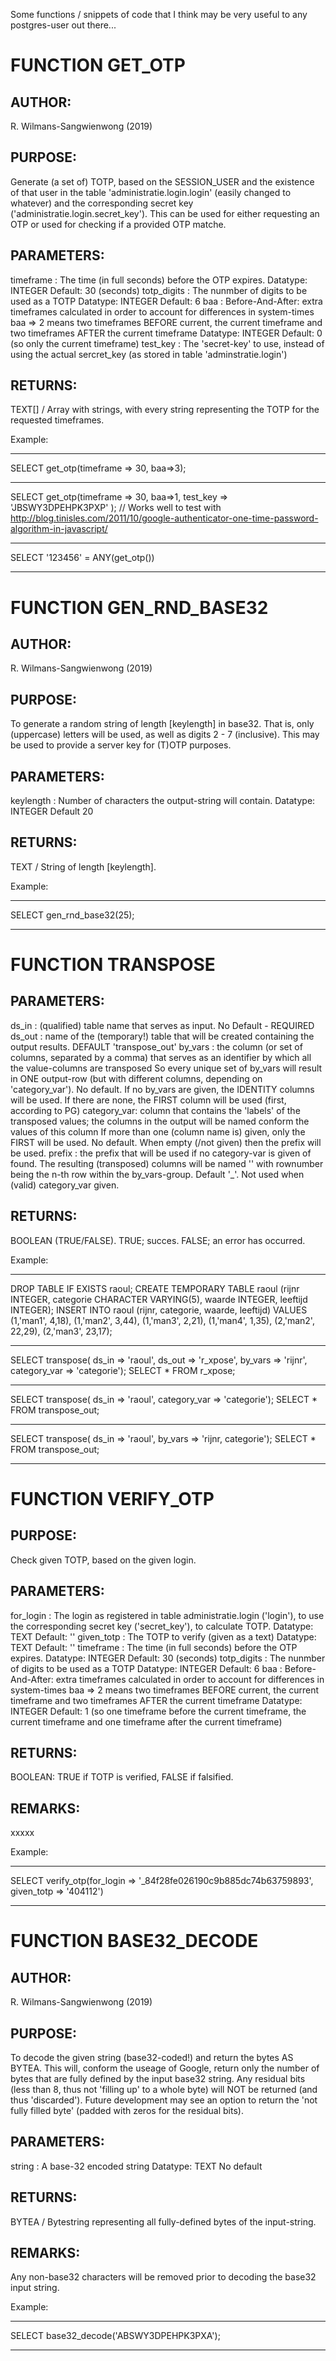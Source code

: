 Some functions / snippets of code that I think may be very useful to any postgres-user out there...


FUNCTION GET_OTP
================

AUTHOR:
-------
R. Wilmans-Sangwienwong (2019)

PURPOSE:
--------
Generate (a set of) TOTP, based on the SESSION_USER and the existence of that user in the table 'administratie.login.login' (easily changed to whatever) and
the corresponding secret key ('administratie.login.secret_key').
This can be used for either requesting an OTP or used for checking if a provided OTP matche.

PARAMETERS:
-----------
timeframe	: 	The time (in full seconds) before the OTP expires.
				Datatype: INTEGER
				Default: 30 (seconds)
totp_digits	: 	The nunmber of digits to be used as a TOTP
				Datatype: INTEGER
				Default: 6
baa			:	Before-And-After: extra timeframes calculated in order to account for differences in system-times
				baa => 2 means two timeframes BEFORE current, the current timeframe and two timeframes AFTER the current timeframe
				Datatype: INTEGER
				Default: 0 (so only the current timeframe)
test_key	:	The 'secret-key' to use, instead of using the actual sercret_key (as stored in table 'adminstratie.login')

RETURNS:
--------
TEXT[] / Array with strings, with every string representing the TOTP for the requested timeframes.

Example:
-- ---------------------------------------------------------------
SELECT get_otp(timeframe => 30, baa=>3);
-- ---------------------------------------------------------------
SELECT get_otp(timeframe => 30, baa=>1, test_key => 'JBSWY3DPEHPK3PXP' ); // Works well to test with http://blog.tinisles.com/2011/10/google-authenticator-one-time-password-algorithm-in-javascript/
-- --------------------------------------------------------------
SELECT  '123456' = ANY(get_otp())
-- --------------------------------------------------------------


FUNCTION GEN_RND_BASE32
=======================

AUTHOR:
-------
R. Wilmans-Sangwienwong (2019)

PURPOSE:
--------

To generate a random string of length [keylength] in base32. That is, only (uppercase) letters
will be used, as well as digits 2 - 7 (inclusive).
This may be used to provide a server key for (T)OTP purposes.

PARAMETERS:
-----------
keylength	:	Number of characters the output-string will contain.
				Datatype: INTEGER
				Default 20

RETURNS:
--------
TEXT / String of length [keylength].

Example:
-- ---------------------------------------------------------------
SELECT gen_rnd_base32(25);
-- ---------------------------------------------------------------


FUNCTION TRANSPOSE
==================

PARAMETERS:
-----------
ds_in 		:	(qualified) table name that serves as input.
				No Default - REQUIRED
ds_out 		:	name of the (temporary!) table that will be created containing the output results.
				DEFAULT 'transpose_out'
by_vars 	:	the column (or set of columns, separated by a comma) that serves as an identifier by which all the value-columns are transposed
				So every unique set of by_vars will result in ONE output-row (but with different columns, depending on 'category_var').
				No default.
				If no by_vars are given, the IDENTITY columns will be used. If there are none, the FIRST column will be used (first, according to PG)
category_var:	column that contains the 'labels' of the transposed values; the columns in the output will be named conform the values of this column
				If more than one (column name is) given, only the FIRST will be used.
				No default. When empty (/not given) then the prefix will be used.
prefix 		:	the prefix that will be used if no category-var is given of found. The resulting (transposed) columns will be named '<prefix><rownumber>'
				with rownumber being the n-th row within the by_vars-group.
				Default '_'. Not used when (valid) category_var given.

RETURNS:
--------
BOOLEAN (TRUE/FALSE). TRUE; succes. FALSE; an error has occurred.

Example:
-- ---------------------------------------------------------------
DROP TABLE IF EXISTS raoul;
CREATE TEMPORARY TABLE raoul (rijnr INTEGER, categorie CHARACTER VARYING(5), waarde INTEGER, leeftijd INTEGER);
INSERT INTO raoul (rijnr, categorie, waarde, leeftijd)
VALUES 	(1,'man1', 4,18),
		(1,'man2', 3,44),
		(1,'man3', 2,21),
		(1,'man4', 1,35),
		(2,'man2', 22,29),
		(2,'man3', 23,17);
-- ---------------------------------------------------------------
SELECT transpose(	ds_in => 'raoul',
							   	ds_out => 'r_xpose',
							   	by_vars => 'rijnr',
							   	category_var => 'categorie');
SELECT * FROM r_xpose;
-- ---------------------------------------------------------------
SELECT transpose(	ds_in => 'raoul',
								category_var => 'categorie');
SELECT * FROM transpose_out;
-- ---------------------------------------------------------------
SELECT transpose(	ds_in => 'raoul', 
								by_vars => 'rijnr, categorie');
SELECT * FROM transpose_out;
-- ---------------------------------------------------------------

FUNCTION VERIFY_OTP
===================

PURPOSE:
--------
Check given TOTP, based on the given login.

PARAMETERS:
-----------
for_login	:	The login as registered in table administratie.login ('login'), to use the corresponding secret key ('secret_key'),
				to calculate TOTP.
				Datatype: TEXT
				Default: ''
given_totp	:	The TOTP to verify (given as a text)
				Datatype: TEXT
				Default: ''
timeframe	: 	The time (in full seconds) before the OTP expires.
				Datatype: INTEGER
				Default: 30 (seconds)
totp_digits	: 	The nunmber of digits to be used as a TOTP
				Datatype: INTEGER
				Default: 6
baa			:	Before-And-After: extra timeframes calculated in order to account for differences in system-times
				baa => 2 means two timeframes BEFORE current, the current timeframe and two timeframes AFTER the current timeframe
				Datatype: INTEGER
				Default: 1 (so one timeframe before the current timeframe, the current timeframe and one timeframe after the current timeframe)

RETURNS:
--------
BOOLEAN: TRUE if TOTP is verified, FALSE if falsified.

REMARKS:
--------
xxxxx

Example:
-- ---------------------------------------------------------------
SELECT verify_otp(for_login => '_84f28fe026190c9b885dc74b63759893', given_totp => '404112')
-- ---------------------------------------------------------------

FUNCTION BASE32_DECODE
======================

AUTHOR:
-------
R. Wilmans-Sangwienwong (2019)

PURPOSE:
--------

To decode the given string (base32-coded!) and return the bytes AS BYTEA.
This will, conform the useage of Google, return only the number of bytes that are fully defined
by the input base32 string. Any residual bits (less than 8, thus not 'filling up' to a whole byte)
will NOT be returned (and thus 'discarded').
Future development may see an option to return the 'not fully filled byte' (padded with zeros for the residual bits).

PARAMETERS:
-----------
string	:	A base-32 encoded string
			Datatype: TEXT
			No default

RETURNS:
--------
BYTEA / Bytestring representing all fully-defined bytes of the input-string.

REMARKS:
--------
Any non-base32 characters will be removed prior to decoding the base32 input string.

Example:
-- ---------------------------------------------------------------
SELECT base32_decode('ABSWY3DPEHPK3PXA');
-- ---------------------------------------------------------------
